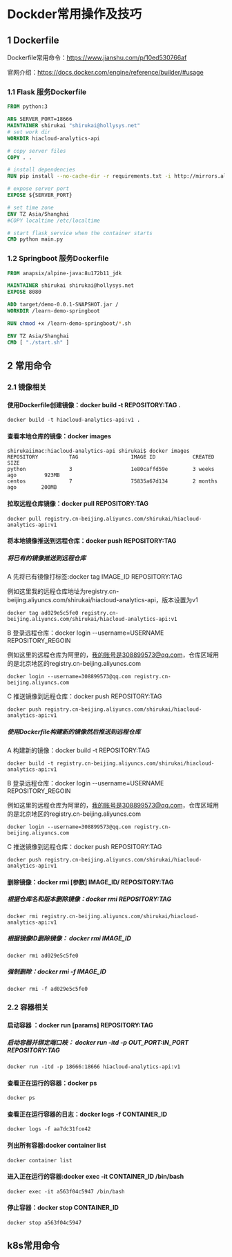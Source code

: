 # Dockder常用操作及技巧

## 1 Dockerfile

Dockerfile常用命令：https://www.jianshu.com/p/10ed530766af

官网介绍：https://docs.docker.com/engine/reference/builder/#usage

### 1.1 Flask 服务Dockerfile

```dockerfile
FROM python:3

ARG SERVER_PORT=18666
MAINTAINER shirukai "shirukai@hollysys.net"
# set work dir
WORKDIR hiacloud-analytics-api

# copy server files
COPY . .

# install dependencies
RUN pip install --no-cache-dir -r requirements.txt -i http://mirrors.aliyun.com/pypi/simple/ --trusted-host mirrors.aliyun.com

# expose server port
EXPOSE ${SERVER_PORT}

# set time zone
ENV TZ Asia/Shanghai
#COPY localtime /etc/localtime

# start flask service when the container starts
CMD python main.py
```

### 1.2 Springboot 服务Dockerfile

```dockerfile
FROM anapsix/alpine-java:8u172b11_jdk

MAINTAINER shirukai shirukai@hollysys.net
EXPOSE 8080

ADD target/demo-0.0.1-SNAPSHOT.jar /
WORKDIR /learn-demo-springboot

RUN chmod +x /learn-demo-springboot/*.sh

ENV TZ Asia/Shanghai
CMD [ "./start.sh" ]
```



## 2 常用命令

### 2.1 镜像相关

#### 使用Dockerfile创建镜像：docker build -t  REPOSITORY:TAG .

```shell
docker build -t hiacloud-analytics-api:v1 .
```

#### 查看本地仓库的镜像：docker images

```shell
shirukaiimac:hiacloud-analytics-api shirukai$ docker images
REPOSITORY          TAG                 IMAGE ID            CREATED             SIZE
python              3                   1e80caffd59e        3 weeks ago         923MB
centos              7                   75835a67d134        2 months ago        200MB
```

#### 拉取远程仓库镜像：docker pull REPOSITORY:TAG

```shell
docker pull registry.cn-beijing.aliyuncs.com/shirukai/hiacloud-analytics-api:v1
```

#### 将本地镜像推送到远程仓库：docker push REPOSITORY:TAG

##### 将已有的镜像推送到远程仓库

A 先将已有镜像打标签:docker tag IMAGE_ID REPOSITORY:TAG

例如这里我的远程仓库地址为registry.cn-beijing.aliyuncs.com/shirukai/hiacloud-analytics-api，版本设置为v1

```shell
docker tag ad029e5c5fe0 registry.cn-beijing.aliyuncs.com/shirukai/hiacloud-analytics-api:v1
```

B 登录远程仓库：docker login --username=USERNAME REPOSITORY_REGOIN

例如这里的远程仓库为阿里的，我的账号是308899573@qq.com，仓库区域用的是北京地区的registry.cn-beijing.aliyuncs.com

```shell
docker login --username=308899573@qq.com registry.cn-beijing.aliyuncs.com
```

C 推送镜像到远程仓库：docker push  REPOSITORY:TAG

```shell
docker push registry.cn-beijing.aliyuncs.com/shirukai/hiacloud-analytics-api:v1
```

##### 使用Dockerfile构建新的镜像然后推送到远程仓库

A 构建新的镜像：docker build -t REPOSITORY:TAG

```shell 
docker build -t registry.cn-beijing.aliyuncs.com/shirukai/hiacloud-analytics-api:v1
```

B 登录远程仓库：docker login --username=USERNAME REPOSITORY_REGOIN

例如这里的远程仓库为阿里的，我的账号是308899573@qq.com，仓库区域用的是北京地区的registry.cn-beijing.aliyuncs.com

```shell
docker login --username=308899573@qq.com registry.cn-beijing.aliyuncs.com
```

C 推送镜像到远程仓库：docker push  REPOSITORY:TAG

```shell
docker push registry.cn-beijing.aliyuncs.com/shirukai/hiacloud-analytics-api:v1
```

#### 删除镜像：docker rmi [参数] IMAGE_ID/ REPOSITORY:TAG

##### 根据仓库名和版本删除镜像：docker rmi REPOSITORY:TAG

```shell
docker rmi registry.cn-beijing.aliyuncs.com/shirukai/hiacloud-analytics-api:v1
```

##### 根据镜像ID删除镜像： docker rmi IMAGE_ID

```shell
docker rmi ad029e5c5fe0
```

##### 强制删除：docker rmi -f IMAGE_ID

```shell
docker rmi -f ad029e5c5fe0
```

### 2.2 容器相关

#### 启动容器 ：docker run [params]  REPOSITORY:TAG

##### 启动容器并绑定端口映： docker run -itd -p OUT_PORT:IN_PORT REPOSITORY:TAG

```shell
docker run -itd -p 18666:18666 hiacloud-analytics-api:v1
```

#### 查看正在运行的容器：docker ps

```shell
docker ps
```

#### 查看正在运行容器的日志：docker logs -f CONTAINER_ID

```shell
docker logs -f aa7dc31fce42
```

#### 列出所有容器:docker container list

```shell
docker container list
```

#### 进入正在运行的容器:docker exec -it CONTAINER_ID /bin/bash

```shell
docker exec -it a563f04c5947 /bin/bash
```

#### 停止容器：docker stop CONTAINER_ID

```shell
docker stop a563f04c5947
```

## k8s常用命令

